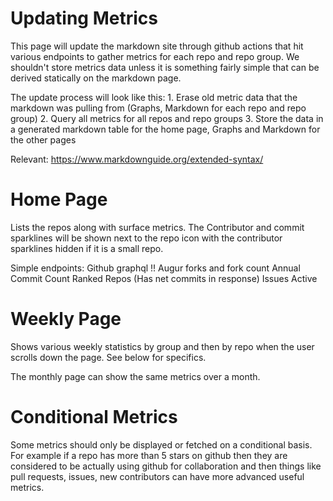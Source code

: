 # Updating Metrics
This page will update the markdown site through github actions that hit various endpoints to gather metrics for each repo and repo group. We shouldn't store metrics data unless it is something fairly simple that can be derived statically on the markdown page. 

The update process will look like this:
    1. Erase old metric data that the markdown was pulling from (Graphs, Markdown for each repo and repo group)
    2. Query all metrics for all repos and repo groups
    3. Store the data in a generated markdown table for the home page, Graphs and Markdown for the other pages

Relevant: https://www.markdownguide.org/extended-syntax/


# Home Page

Lists the repos along with surface metrics. The Contributor and commit sparklines will be shown next to the repo icon with the contributor sparklines hidden if it is a small repo.

Simple endpoints:
    Github graphql !!
    Augur forks and fork count
    Annual Commit Count Ranked Repos (Has net commits in response)
    Issues Active

# Weekly Page

Shows various weekly statistics by group and then by repo when the user scrolls down the page. See below for specifics.

The monthly page can show the same metrics over a month. 

# Conditional Metrics

Some metrics should only be displayed or fetched on a conditional basis.
For example if a repo has more than 5 stars on github then they are 
considered to be actually using github for collaboration and then things
like pull requests, issues, new contributors can have more advanced useful
metrics.